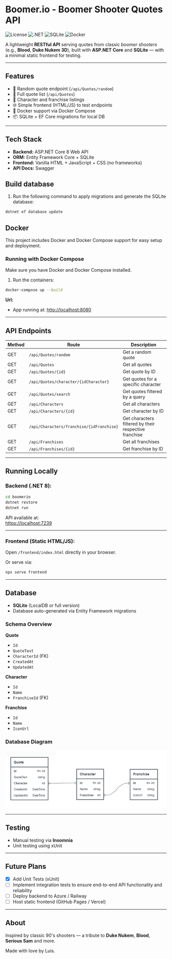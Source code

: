 # Boomer.io - Boomer Shooter Quotes API

![License](https://img.shields.io/github/license/luisaugusto2004/boomer.io)
![.NET](https://img.shields.io/badge/.NET%208-512bd4?logo=dotnet&logoColor=white)
![SQLite](https://img.shields.io/badge/SQLite-003B57?logo=sqlite&logoColor=white)
![Docker](https://img.shields.io/badge/docker-ready-blue?logo=docker)

A lightweight **RESTful API** serving quotes from classic _boomer shooters_ (e.g., **Blood**, **Duke Nukem 3D**), built with **ASP.NET Core** and **SQLite** — with a minimal static frontend for testing.

---

## Features

- 🎯 Random quote endpoint (`/api/Quotes/random`)
- 📜 Full quote list (`/api/Quotes`)
- 🧍 Character and franchise listings
- 🌐 Simple frontend (HTML/JS) to test endpoints
- 🐳 Docker support via Docker Compose
- 📦 SQLite + EF Core migrations for local DB

---

## Tech Stack

- **Backend:** ASP.NET Core 8 Web API
- **ORM:** Entity Framework Core + SQLite
- **Frontend:** Vanilla HTML + JavaScript + CSS (no frameworks)
- **API Docs:** Swagger

## Build database

1. Run the following command to apply migrations and generate the SQLite database:

```bash
dotnet ef database update
```

## Docker

This project includes Docker and Docker Compose support for easy setup and deployment.

### Running with Docker Compose

Make sure you have Docker and Docker Compose installed.

1. Run the containers:

```bash
docker-compose up --build
```

**Url:**

- App running at: [http://localhost:8080](http://localhost:8080)

---

## API Endpoints

| Method | Route                                     | Description                                           |
| ------ | ----------------------------------------- | ----------------------------------------------------- |
| GET    | `/api/Quotes/random`                      | Get a random quote                                    |
| GET    | `/api/Quotes`                             | Get all quotes                                        |
| GET    | `/api/Quotes/{id}`                        | Get quote by ID                                       |
| GET    | `/api/Quotes/character/{idCharacter}`     | Get quotes for a specific character                   |
| GET    | `/api/Quotes/search`                      | Get quotes filtered by a query                        |
| GET    | `/api/Characters`                         | Get all characters                                    |
| GET    | `/api/Characters/{id}`                    | Get character by ID                                   |
| GET    | `/api/Characters/franchise/{idFranchise}` | Get characters filtered by their respective franchise |
| GET    | `/api/Franchises`                         | Get all franchises                                    |
| GET    | `/api/Franchises/{id}`                    | Get franchise by ID                                   |

---

## Running Locally

### Backend (.NET 8):

```bash
cd boomerio
dotnet restore
dotnet run
```

API available at:  
[https://localhost:7239](https://localhost:7239)

---

### Frontend (Static HTML/JS):

Open `/frontend/index.html` directly in your browser.

Or serve via:

```bash
npx serve frontend
```

---

## Database

- **SQLite** (LocalDB or full version)
- Database auto-generated via Entity Framework migrations

### Schema Overview

**Quote**

- `Id`
- `QuoteText`
- `CharacterId` (FK)
- `CreatedAt`
- `UpdatedAt`

**Character**

- `Id`
- `Name`
- `FranchiseId` (FK)

**Franchise**

- `Id`
- `Name`
- `IconUrl`

### Database Diagram

![Database Diagram](docs/BoomerDB.png)

---

## Testing

- Manual testing via **Insomnia**
- Unit testing using xUnit

---

## Future Plans

- [x] Add Unit Tests (xUnit)
- [ ] Implement integration tests to ensure end-to-end API functionality and reliability
- [ ] Deploy backend to Azure / Railway
- [ ] Host static frontend (GitHub Pages / Vercel)

---

## About

Inspired by classic 90's shooters — a tribute to **Duke Nukem**, **Blood**, **Serious Sam** and more.

Made with love by Luis.
